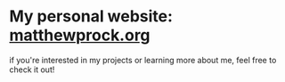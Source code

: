 # My personal website: [matthewprock.org](https://matthewprock.org)

if you're interested in my projects or learning more about me, feel free to check it out!
